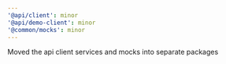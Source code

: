 ```yaml
---
'@api/client': minor
'@api/demo-client': minor
'@common/mocks': minor
---
```


Moved the api client services and mocks into separate packages
